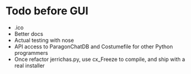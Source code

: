 # Todo before GUI
* .ico
* Better docs
* Actual testing with nose
* API access to ParagonChatDB and Costumefile for other Python programmers
* Once refactor jerrichas.py, use cx_Freeze to compile, and ship with a real installer
